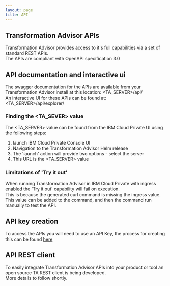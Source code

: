 ```yaml
---
layout: page
title: API
---
```

## Transformation Advisor APIs
Transformation Advisor provides access to it's full capabilities via a set of standard REST APIs.    
The APIs are compliant with OpenAPI specification 3.0    
	
	
## API documentation and interactive ui
The swagger documentation for the APIs are available from your Transformation Advisor install at this location: <TA_SERVER>/api/    
An interactive UI for these APIs can be found at: <TA_SERVER>/api/explorer/

### Finding the <TA_SEVER> value
The <TA_SERVER> value can be found from the IBM Cloud Private UI using the following steps:
1. launch IBM Cloud Private Console UI
1. Navigation to the Transformation Advisor Helm release
1. The 'launch' action will provide two options - select the server
1. This URL is the <TA_SERVER> value

### Limitations of 'Try it out'
When running Transformation Advisor in IBM Cloud Private with ingress enabled the 'Try it out' capability will fail on execution.    
This is because the generated curl command is missing the ingress value.    
This value can be added to the command, and then the command run manually to test the API.    


## API key creation	
To access the APIs you will need to use an API Key, the process for creating this can be found [here](./APIKey_creation_in_ICP.md)

## API REST client
To easily integrate Transformation Advisor APIs into your product or tool an open source TA REST client is being developed.    
More details to follow shortly.
